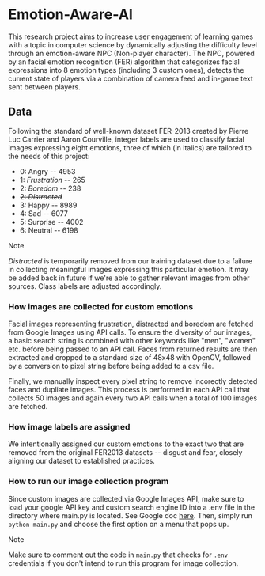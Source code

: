 # Emotion-Aware-AI
This research project aims to increase user engagement of learning games with a topic in computer science by dynamically adjusting the difficulty level through an emotion-aware NPC (Non-player character). The NPC, powered by an facial emotion recognition (FER) algorithm that categorizes facial expressions into 8 emotion types (including 3 custom ones), detects the current state of players via a combination of camera feed and in-game text sent between players.

## Data
Following the standard of well-known dataset FER-2013 created by Pierre Luc Carrier and Aaron Courville, integer labels are used to classify facial images expressing eight emotions, three of which (in italics) are tailored to the needs of this project:
- 0: Angry -- 4953
- 1: *Frustration* -- 265
- 2: *Boredom* -- 238
- ~~2: *Distracted*~~
- 3: Happy -- 8989
- 4: Sad -- 6077
- 5: Surprise -- 4002
- 6: Neutral -- 6198
> [!Note]
> *Distracted* is temporarily removed from our training dataset due to a failure in collecting meaningful images expressing this particular emotion. It may be added back in future if we're able to gather relevant images from other sources. Class labels are adjusted accordingly.

### How images are collected for custom emotions
Facial images representing frustration, distracted and boredom are fetched from Google Images using API calls. To ensure the diversity of our images, a basic search string is combined with other keywords like "men", "women" etc. before being passed to an API call. Faces from returned results are then extracted and cropped to a standard size of 48x48 with OpenCV, followed by a conversion to pixel string before being added to a csv file.

Finally, we manually inspect every pixel string to remove incorectly detected faces and dupliate images. This process is performed in each API call that collects 50 images and again every two API calls when a total of 100 images are fetched. 

### How image labels are assigned
We intentionally assigned our custom emotions to the exact two that are removed from the original FER2013 datasets -- disgust and fear, closely aligning our dataset to established practices.

### How to run our image collection program
Since custom images are collected via Google Images API, make sure to load your google API key and custom search engine ID into a .env file in the directory where main.py is located. See Google doc [here](https://developers.google.com/custom-search/v1/overview). Then, simply run `python main.py` and choose the first option on a menu that pops up.
> [!Note]
> Make sure to comment out the code in `main.py` that checks for `.env` credentials if you don't intend to run this program for image collection. 

